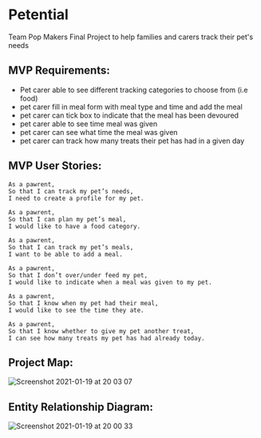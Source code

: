 # Petential

Team Pop Makers Final Project to help families and carers track their pet's needs


## MVP Requirements:

* Pet carer able to see different tracking categories to choose from (i.e food)
* pet carer fill in meal form with meal type and time and add the meal 
* pet carer can tick box to indicate that the meal has been devoured 
* pet carer able to see time meal was given
* pet carer can see what time the meal was given 
* pet carer can track how many treats their pet has had in a given day 


## MVP User Stories:

```
As a pawrent,
So that I can track my pet’s needs,
I need to create a profile for my pet.
```

```
As a pawrent,
So that I can plan my pet’s meal,
I would like to have a food category.
```

```
As a pawrent,
So that I can track my pet’s meals,
I want to be able to add a meal.
```

```
As a pawrent,
So that I don’t over/under feed my pet,
I would like to indicate when a meal was given to my pet.
```

```
As a pawrent,
So that I know when my pet had their meal,
I would like to see the time they ate.

```

```
As a pawrent,
So that I know whether to give my pet another treat, 
I can see how many treats my pet has had already today.
```

## Project Map:
![Screenshot 2021-01-19 at 20 03 07](https://user-images.githubusercontent.com/71889577/105086739-5bb0c000-5a91-11eb-8e92-1fddf7af22d6.png)

## Entity Relationship Diagram:
![Screenshot 2021-01-19 at 20 00 33](https://user-images.githubusercontent.com/71889577/105086511-007ecd80-5a91-11eb-9723-2cb8adde5540.png)
